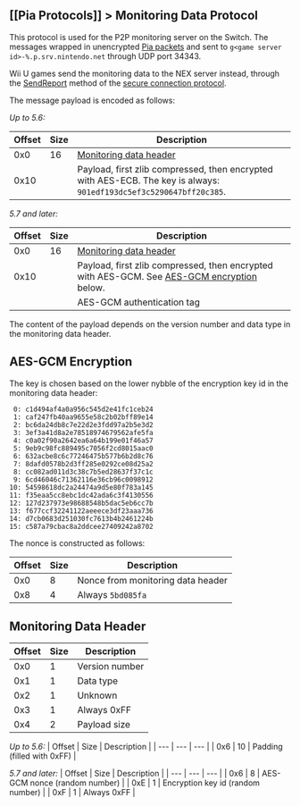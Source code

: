 [[Pia Protocols]] > Monitoring Data Protocol
---

This protocol is used for the P2P monitoring server on the Switch. The messages wrapped in unencrypted [Pia packets](Pia-Protocol) and sent to `g<game server id>-%.p.srv.nintendo.net` through UDP port 34343.

Wii U games send the monitoring data to the NEX server instead, through the [SendReport](https://github.com/kinnay/NintendoClients/wiki/Secure-Protocol#8-sendreport) method of the [secure connection protocol](https://github.com/kinnay/NintendoClients/wiki/Secure-Protocol).

The message payload is encoded as follows:

*Up to 5.6:*

| Offset | Size | Description |
| --- | --- | --- |
| 0x0 | 16 | [Monitoring data header](#monitoring-data-header) |
| 0x10 | | Payload, first zlib compressed, then encrypted with AES-ECB. The key is always: `901edf193dc5ef3c5290647bff20c385`. |

*5.7 and later:*

| Offset | Size | Description |
| --- | --- | --- |
| 0x0 | 16 | [Monitoring data header](#monitoring-data-header) |
| 0x10 | | Payload, first zlib compressed, then encrypted with AES-GCM. See [AES-GCM encryption](#aes-gcm-encryption) below. |
| | | AES-GCM authentication tag |

The content of the payload depends on the version number and data type in the monitoring data header.

## AES-GCM Encryption
The key is chosen based on the lower nybble of the encryption key id in the monitoring data header:

```
 0: c1d494af4a0a956c545d2e41fc1ceb24
 1: caf247fb40aa9655e58c2b02bff89e14
 2: bc6da24db8c7e22d2e3fdd97a2b5e3d2
 3: 3ef3a41d8a2e78518974679562afe5fa
 4: c0a02f90a2642ea6a64b199e01f46a57
 5: 9eb9c98fc889495c7056f2cd8015aac0
 6: 632acbe8c6c77246475b577b6b2d8c76
 7: 8dafd0578b2d3ff285e0292ce08d25a2
 8: cc082ad011d3c38c7b5ed28637f37c1c
 9: 6cd46046c71362116e36cb96c0098912
10: 54598618dc2a24474a9d5e80f783a145
11: f35eaa5cc8ebc1dc42ada6c3f4130556
12: 127d237973e98688548b5dac5eb6cc7b
13: f677ccf32241122aeeece3df23aaa736
14: d7cb0683d251030fc7613b4b2461224b
15: c587a79cbac8a2ddcee27409242a8702
```

The nonce is constructed as follows:

| Offset | Size | Description |
| --- | --- | --- |
| 0x0 | 8 | Nonce from monitoring data header |
| 0x8 | 4 | Always `5bd085fa` |

## Monitoring Data Header
| Offset | Size | Description |
| --- | --- | --- |
| 0x0 | 1 | Version number |
| 0x1 | 1 | Data type |
| 0x2 | 1 | Unknown |
| 0x3 | 1 | Always 0xFF |
| 0x4 | 2 | Payload size |

*Up to 5.6:*
| Offset | Size | Description |
| --- | --- | --- |
| 0x6 | 10 | Padding (filled with 0xFF) |

*5.7 and later:*
| Offset | Size | Description |
| --- | --- | --- |
| 0x6 | 8 | AES-GCM nonce (random number) |
| 0xE | 1 | Encryption key id (random number) |
| 0xF | 1 | Always 0xFF |